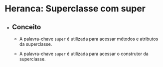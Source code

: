 # Heranca: Superclasse com super

- ## Conceito

  - A palavra-chave `super` é utilizada para acessar métodos e atributos da superclasse.

  - A palavra-chave `super` é utilizada para acessar o construtor da superclasse.
